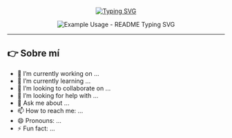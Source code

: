 ### 
<p align="center">
  <a href="https://git.io/typing-svg"><img src="https://readme-typing-svg.demolab.com?font=Permanent+Marker&size=23&pause=1000&color=2990BD&center=FALSO&vCenter=FALSO&repeat=verdadero&width=435&lines=HOLA!+SOY+RAQUEL+ROSALES;BIENVENIDOS+A+MI+PERFIL!" alt="Typing SVG" /></a>
</p>  
<p align="center">
  <img src="https://github.com/lraquel/lraquel/blob/3f7a9c98f812828ed3227ccff0b95ccf6759600c/raquel1.gif/?lines=Type+messages+everywhere!;Add+a+bio+to+your+profile!;Add+a+description+to+your+repo!;Make+your+readme+stand+out!&font=Fira%20Code&center=true&width=380&height=50&duration=4000&pause=1000" alt="Example Usage - README Typing SVG">
</p>


---
## 👉 Sobre mí
- 🔭 I’m currently working on ...
- 🌱 I’m currently learning ...
- 👯 I’m looking to collaborate on ...
- 🤔 I’m looking for help with ...
- 💬 Ask me about ...
- 📫 How to reach me: ...
- 😄 Pronouns: ...
- ⚡ Fun fact: ...


